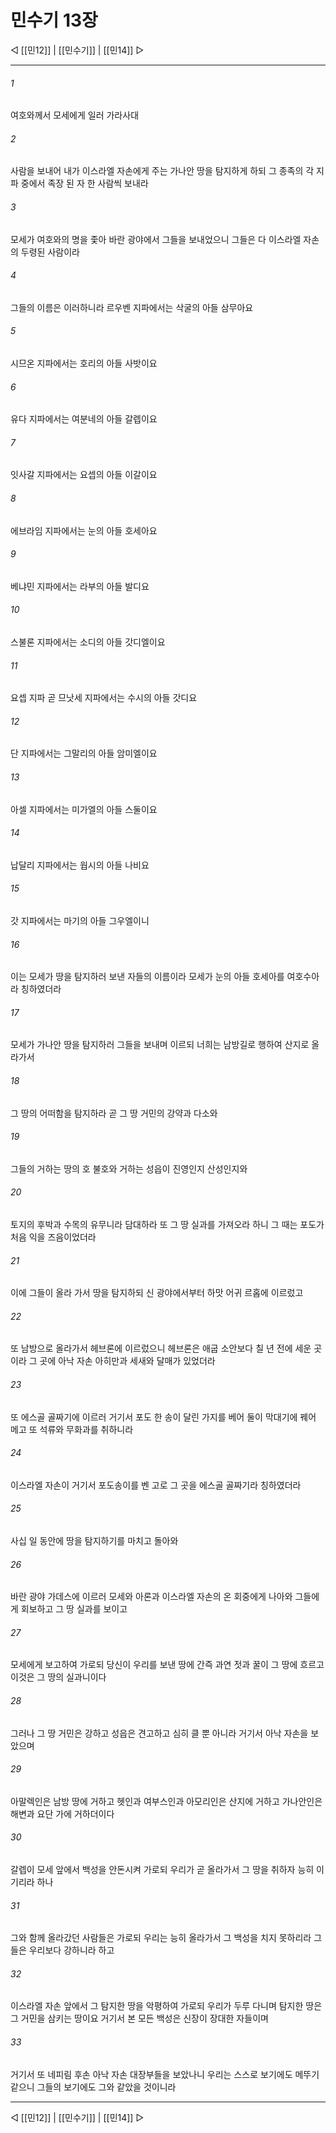 # 민수기 13장

◁ [[민12]] | [[민수기]] | [[민14]] ▷
***

###### 1
여호와께서 모세에게 일러 가라사대

###### 2
사람을 보내어 내가 이스라엘 자손에게 주는 가나안 땅을 탐지하게 하되 그 종족의 각 지파 중에서 족장 된 자 한 사람씩 보내라

###### 3
모세가 여호와의 명을 좇아 바란 광야에서 그들을 보내었으니 그들은 다 이스라엘 자손의 두령된 사람이라

###### 4
그들의 이름은 이러하니라 르우벤 지파에서는 삭굴의 아들 삼무아요

###### 5
시므온 지파에서는 호리의 아들 사밧이요

###### 6
유다 지파에서는 여분네의 아들 갈렙이요

###### 7
잇사갈 지파에서는 요셉의 아들 이갈이요

###### 8
에브라임 지파에서는 눈의 아들 호세아요

###### 9
베냐민 지파에서는 라부의 아들 발디요

###### 10
스불론 지파에서는 소디의 아들 갓디엘이요

###### 11
요셉 지파 곧 므낫세 지파에서는 수시의 아들 갓디요

###### 12
단 지파에서는 그말리의 아들 암미엘이요

###### 13
아셀 지파에서는 미가엘의 아들 스둘이요

###### 14
납달리 지파에서는 웝시의 아들 나비요

###### 15
갓 지파에서는 마기의 아들 그우엘이니

###### 16
이는 모세가 땅을 탐지하러 보낸 자들의 이름이라 모세가 눈의 아들 호세아를 여호수아라 칭하였더라

###### 17
모세가 가나안 땅을 탐지하러 그들을 보내며 이르되 너희는 남방길로 행하여 산지로 올라가서

###### 18
그 땅의 어떠함을 탐지하라 곧 그 땅 거민의 강약과 다소와

###### 19
그들의 거하는 땅의 호 불호와 거하는 성읍이 진영인지 산성인지와

###### 20
토지의 후박과 수목의 유무니라 담대하라 또 그 땅 실과를 가져오라 하니 그 때는 포도가 처음 익을 즈음이었더라

###### 21
이에 그들이 올라 가서 땅을 탐지하되 신 광야에서부터 하맛 어귀 르홉에 이르렀고

###### 22
또 남방으로 올라가서 헤브론에 이르렀으니 헤브론은 애굽 소안보다 칠 년 전에 세운 곳이라 그 곳에 아낙 자손 아히만과 세새와 달매가 있었더라

###### 23
또 에스골 골짜기에 이르러 거기서 포도 한 송이 달린 가지를 베어 둘이 막대기에 꿰어 메고 또 석류와 무화과를 취하니라

###### 24
이스라엘 자손이 거기서 포도송이를 벤 고로 그 곳을 에스골 골짜기라 칭하였더라

###### 25
사십 일 동안에 땅을 탐지하기를 마치고 돌아와

###### 26
바란 광야 가데스에 이르러 모세와 아론과 이스라엘 자손의 온 회중에게 나아와 그들에게 회보하고 그 땅 실과를 보이고

###### 27
모세에게 보고하여 가로되 당신이 우리를 보낸 땅에 간즉 과연 젓과 꿀이 그 땅에 흐르고 이것은 그 땅의 실과니이다

###### 28
그러나 그 땅 거민은 강하고 성읍은 견고하고 심히 클 뿐 아니라 거기서 아낙 자손을 보았으며

###### 29
아말렉인은 남방 땅에 거하고 헷인과 여부스인과 아모리인은 산지에 거하고 가나안인은 해변과 요단 가에 거하더이다

###### 30
갈렙이 모세 앞에서 백성을 안돈시켜 가로되 우리가 곧 올라가서 그 땅을 취하자 능히 이기리라 하나

###### 31
그와 함께 올라갔던 사람들은 가로되 우리는 능히 올라가서 그 백성을 치지 못하리라 그들은 우리보다 강하니라 하고

###### 32
이스라엘 자손 앞에서 그 탐지한 땅을 악평하여 가로되 우리가 두루 다니며 탐지한 땅은 그 거민을 삼키는 땅이요 거기서 본 모든 백성은 신장이 장대한 자들이며

###### 33
거기서 또 네피림 후손 아낙 자손 대장부들을 보았나니 우리는 스스로 보기에도 메뚜기 같으니 그들의 보기에도 그와 같았을 것이니라

***
◁ [[민12]] | [[민수기]] | [[민14]] ▷